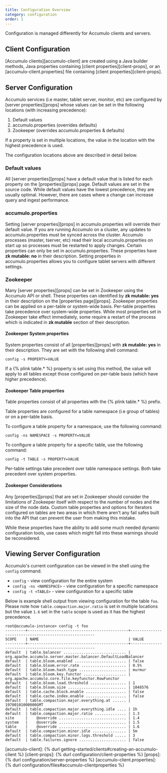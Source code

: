 ```yaml
---
title: Configuration Overview
category: configuration
order: 1
---
```


Configuration is managed differently for Accumulo clients and servers.

## Client Configuration

[Accumulo clients][accumulo-client] are created using a Java builder methods, Java properties containing
[client properties][client-props], or an [accumulo-client.properties] file containing [client properties][client-props].

## Server Configuration

Accumulo services (i.e master, tablet server, monitor, etc) are configured by [server properties][props] whose values can be
set in the following locations (with increasing precedence):

1. Default values
2. accumulo.properties (overrides defaults)
3. Zookeeper (overrides accumulo.properties & defaults)

If a property is set in multiple locations, the value in the location with the highest precedence is used. 

The configuration locations above are described in detail below.

### Default values

All [server properties][props] have a default value that is listed for each property on the [properties][props] page. Default values are set in the source code.
While default values have the lowest precedence, they are usually optimal.  However, there are cases where a change can increase query and ingest performance.

### accumulo.properties

Setting [server properties][props] in accumulo.properties will override their default value. If you are running Accumulo on a cluster, any updates to accumulo.properties must
be synced across the cluster. Accumulo processes (master, tserver, etc) read their local accumulo.properties on start up so processes must be restarted to apply changes.
Certain properties can only be set in accumulo.properties. These properties have **zk mutable: no** in their description. Setting properties in accumulo.properties allows you
to configure tablet servers with different settings.

### Zookeeper

Many [server properties][props] can be set in Zookeeper using the Accumulo API or shell. These properties can identified by **zk mutable: yes** in their description on
the [properties page][props]. Zookeeper properties can be applied on a per-table or system-wide basis. Per-table properties take precedence over system-wide
properties. While most properties set in Zookeeper take effect immediately, some require a restart of the process which is indicated in **zk mutable** section
of their description.

#### Zookeeper System properties

System properties consist of all [properties][props] with **zk mutable: yes** in their description. They are set with the following shell command:

    config -s PROPERTY=VALUE

If a {% plink table.* %} property is set using this method, the value will apply to all tables except those configured on per-table basis (which have higher precedence).

#### Zookeeper Table properties

Table properties consist of all properties with the {% plink table.* %} prefix.

Table properties are configured for a table namespace (i.e group of tables) or on a per-table basis.

To configure a table property for a namespace, use the following command:

    config -ns NAMESPACE -s PROPERTY=VALUE

To configure a table property for a specific table, use the following command:

    config -t TABLE -s PROPERTY=VALUE

Per-table settings take precedent over table namespace settings.  Both take precedent over system properties.

#### Zookeeper Considerations

Any [properties][props] that are set in Zookeeper should consider the limitations of Zookeeper itself with respect to the
number of nodes and the size of the node data. Custom table properties and options for Iterators configured on tables
are two areas in which there aren't any fail safes built into the API that can prevent the user from making this mistake.

While these properties have the ability to add some much needed dynamic configuration tools, use cases which might fall
into these warnings should be reconsidered.

## Viewing Server Configuration

Accumulo's current configuration can be viewed in the shell using the `config` command.

* `config` - view configuration for the entire system
* `config -ns <NAMESPACE>` - view configuration for a specific namespace
* `config -t <TABLE>` - view configuration for a specific table

Below is example shell output from viewing configuration for the table `foo`. Please note how `table.compaction.major.ratio`
is set in multiple locations but the value `1.6` set in the `table` scope is used as it has the highest precedence.

```
root@accumulo-instance> config -t foo
---------+---------------------------------------------+------------------------------------------------------
SCOPE    | NAME                                        | VALUE
---------+---------------------------------------------+------------------------------------------------------
default  | table.balancer ............................ | org.apache.accumulo.server.master.balancer.DefaultLoadBalancer
default  | table.bloom.enabled ....................... | false
default  | table.bloom.error.rate .................... | 0.5%
default  | table.bloom.hash.type ..................... | murmur
default  | table.bloom.key.functor ................... | org.apache.accumulo.core.file.keyfunctor.RowFunctor
default  | table.bloom.load.threshold ................ | 1
default  | table.bloom.size .......................... | 1048576
default  | table.cache.block.enable .................. | false
default  | table.cache.index.enable .................. | false
default  | table.compaction.major.everything.at ...... | 19700101000000GMT
default  | table.compaction.major.everything.idle .... | 1h
default  | table.compaction.major.ratio .............. | 1.3
site     |    @override .............................. | 1.4
system   |    @override .............................. | 1.5
table    |    @override .............................. | 1.6
default  | table.compaction.minor.idle ............... | 5m
default  | table.compaction.minor.logs.threshold ..... | 3
default  | table.failures.ignore ..................... | false
```

[accumulo-client]: {% durl getting-started/clients#creating-an-accumulo-client %}
[client-props]: {% durl configuration/client-properties %}
[props]: {% durl configuration/server-properties %}
[accumulo-client.properties]: {% durl configuration/files#accumulo-clientproperties %}
